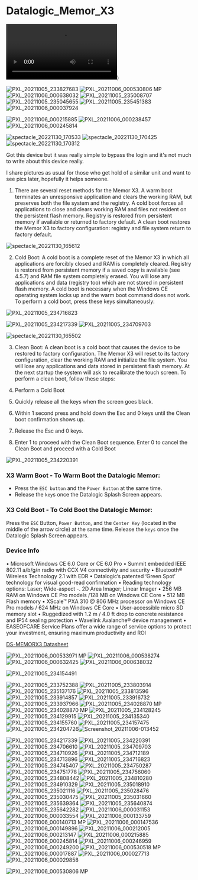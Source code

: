 # Datalogic_Memor_X3

![Screenshot](1234.mkv))

![PXL_20211005_233827683](https://user-images.githubusercontent.com/26827453/204849041-fe1c6166-7755-4cdc-a603-84faaedc8b58.jpg)
![PXL_20211006_000530806 MP](https://user-images.githubusercontent.com/26827453/204848642-46bd6ed2-2b5d-44a6-9298-d9b37ef65f3b.jpg)
![PXL_20211006_000638032](https://user-images.githubusercontent.com/26827453/204848687-2755a84b-ac92-4558-bb17-756257a75e0b.jpg)
![PXL_20211005_235008707](https://user-images.githubusercontent.com/26827453/204847475-cb8982cf-5925-440c-84d2-63b1ffb7b0b5.jpg)
![PXL_20211005_235045655](https://user-images.githubusercontent.com/26827453/204847595-4e218032-dd85-47df-8212-43f189b653b0.jpg)
![PXL_20211005_235451383](https://user-images.githubusercontent.com/26827453/204848030-b80e8cd6-2b0a-4906-924f-16c2d41c688f.jpg)
![PXL_20211006_000037924](https://user-images.githubusercontent.com/26827453/204848274-c232c047-0659-48a6-8aa6-08033bbb81bf.jpg)


![PXL_20211006_000215885](https://user-images.githubusercontent.com/26827453/204848493-a860c31e-840e-4fc4-b0e2-6a46c3ff9b81.jpg)
![PXL_20211006_000238457](https://user-images.githubusercontent.com/26827453/204848568-11148998-ec60-4551-8c45-2400657af76d.jpg)
![PXL_20211006_000245814](https://user-images.githubusercontent.com/26827453/204848576-06cfea3b-1d20-4290-b983-6162cabf7028.jpg)


![spectacle_20221130_170533](https://user-images.githubusercontent.com/26827453/204854206-08c2d1db-d678-405b-8267-f80ca329db74.png)
![spectacle_20221130_170425](https://user-images.githubusercontent.com/26827453/204854213-6a127503-ee4d-451e-9d43-6752d035a83a.png)
![spectacle_20221130_170312](https://user-images.githubusercontent.com/26827453/204854216-4491253b-1e1f-40b0-85c5-00237e241c81.png)

Got this device but it was really simple to bypass the login and it's not much to write about this device really.

 I share pictures as usual for those who get hold of a similar unit and want to see pics later, hopefully it helps someone.


1) There are several reset methods for the Memor X3. A warm boot terminates an unresponsive application and clears the working RAM, but preserves both the file system and the registry. A cold boot forces all applications to close and clears working RAM and files not resident on the persistent flash memory. Registry is restored from persistent memory if available or returned to factory default. A clean boot restores the Memor X3 to factory configuration: registry and file system return to factory default.

![spectacle_20221130_165612](https://user-images.githubusercontent.com/26827453/204847060-e0606a35-7ac3-49dc-878f-2e0aba5ad9ab.png)


2) Cold Boot: A cold boot is a complete reset of the Memor X3 in which all applications are forcibly closed and RAM is completely cleared. Registry is restored from persistent memory if a saved copy is available (see 4.5.7) and RAM file system completely erased. You will lose any applications and data (registry too) which are not stored in persistent flash memory. A cold boot is necessary when the Windows CE operating system locks up and the warm boot command does not work. To perform a cold boot, press these keys simultaneously:

![PXL_20211005_234716823](https://user-images.githubusercontent.com/26827453/204847425-e3ca6287-3f29-4619-92f8-0209c2b562a0.jpg)

![PXL_20211005_234217339](https://user-images.githubusercontent.com/26827453/204847204-d6d38645-7926-485d-9431-77dea50f1d75.jpg)
![PXL_20211005_234709703](https://user-images.githubusercontent.com/26827453/204847373-fbbe562a-85b0-40d2-90a0-264c9fe75a22.jpg)

![spectacle_20221130_165502](https://user-images.githubusercontent.com/26827453/204847031-ded00271-6730-41c1-9201-054ff099a22f.png)

 3) Clean Boot: A clean boot is a cold boot that causes the device to be restored to factory configuration. The Memor X3 will reset to its factory configuration, clear the working RAM and initialize the file system. You will lose any applications and data stored in persistent flash memory. At the next startup the system will ask to recalibrate the touch screen. To perform a clean boot, follow these steps:

1) Perform a Cold Boot 
2) Quickly release all the keys when the screen goes black.
3) Within 1 second press and hold down the Esc and 0 keys until the Clean boot confirmation shows up.
4) Release the Esc and 0 keys.
5) Enter 1 to proceed with the Clean Boot sequence. Enter 0 to cancel the Clean Boot and proceed with a Cold Boot



![PXL_20211005_234220391](https://user-images.githubusercontent.com/26827453/204847323-d1f8c423-d69f-42fb-8484-593cdadafaa0.jpg)


### X3 Warm Boot - To Warm Boot the Datalogic Memor:

* Press the `ESC button` and the `Power Button` at the same time.
* Release the `key`s once the Datalogic Splash Screen appears.

### X3 Cold Boot - To Cold Boot the Datalogic Memor:

Press the `ESC` Button, `Power Button`, and the `Center Key` (located in the middle of the arrow circle) at the same time.
Release the `keys` once the Datalogic Splash Screen appears.

### Device Info 

• Microsoft Windows CE 6.0 Core or CE 6.0 Pro
• Summit embedded IEEE 802.11 a/b/g/n radio with CCX V4 connectivity and security
• Bluetooth® Wireless Technology 2.1 with EDR
• Datalogic’s patented ‘Green Spot’ technology for visual good-read confirmation
• Reading technology options: Laser; Wide-aspect -. 2D Area Imager; Linear Imager
• 256 MB RAM on Windows CE Pro models /128 MB on Windows CE Core
• 512 MB Flash memory
• XScale™ PXA 310 @ 806 MHz processor on Windows CE Pro models / 624 MHz on Windows CE Core
• User-accessible micro SD memory slot
• Ruggedized with 1.2 m / 4.0 ft drop to concrete resistance and IP54 sealing protection
• Wavelink Avalanche® device management
• EASEOFCARE Service Plans offer a wide range of service options to protect your investment, ensuring maximum productivity and ROI

[DS-MEMORX3 Datasheet](https://www.datalogic.com/upload/marketlit/datasheets/DS-MEMORX3-EN.pdf)

![PXL_20211006_000533971 MP](https://user-images.githubusercontent.com/26827453/204842794-991f9cea-d183-4fc3-8758-3e21caee22cf.jpg)
![PXL_20211006_000538274](https://user-images.githubusercontent.com/26827453/204842798-5ae3d818-481b-4f3d-9d65-d29bb64e204b.jpg)
![PXL_20211006_000632425](https://user-images.githubusercontent.com/26827453/204842835-90e51ac6-7ead-4671-9384-0cbd72e9abaf.jpg)
![PXL_20211006_000638032](https://user-images.githubusercontent.com/26827453/204842845-ff69ea6b-1329-4db3-8da6-ea1f58cc2fa2.jpg)


![PXL_20211005_234154491](https://user-images.githubusercontent.com/26827453/204842174-b0e97a5d-ed4a-432b-9521-b675f01a5ad5.jpg)

![PXL_20211005_233752388](https://user-images.githubusercontent.com/26827453/204841884-cd434cf7-f0ee-4992-85c1-201b7290d9a1.jpg)
![PXL_20211005_233803914](https://user-images.githubusercontent.com/26827453/204841892-64f135e1-8d35-4e4a-8759-bc6ca05b1f42.jpg)
![PXL_20211005_235137176](https://user-images.githubusercontent.com/26827453/204841897-10d9d51b-830a-411c-ac33-42cd20165501.jpg)
![PXL_20211005_233813596](https://user-images.githubusercontent.com/26827453/204841933-c8e60b35-96c3-464d-b434-8e161a1cd119.jpg)
![PXL_20211005_233914857](https://user-images.githubusercontent.com/26827453/204841965-be7b181d-f1f9-49bd-a11f-1f5fd71626e2.jpg)
![PXL_20211005_233916732](https://user-images.githubusercontent.com/26827453/204841983-7449be47-30d4-4005-bcbd-43f80771b3b7.jpg)
![PXL_20211005_233937966](https://user-images.githubusercontent.com/26827453/204842046-c2b79fef-4e9e-4e2c-9ce1-1a78857193c2.jpg)
![PXL_20211005_234028870 MP](https://user-images.githubusercontent.com/26827453/204842091-5ed6ebfd-8b55-4a2e-8ecd-2e2e7f283c09.jpg)
![PXL_20211005_234028870 MP](https://user-images.githubusercontent.com/26827453/204842141-0b1e296a-a7b8-4f5f-94a4-148da20c6e55.jpg)
![PXL_20211005_234128245](https://user-images.githubusercontent.com/26827453/204842149-9c39e269-c831-41c8-b17d-de8acb47abaf.jpg)
![PXL_20211005_234129915](https://user-images.githubusercontent.com/26827453/204842152-3eea0700-caad-4db2-9758-cb2585942fd3.jpg)
![PXL_20211005_234135340](https://user-images.githubusercontent.com/26827453/204842156-76d1e0ed-60f2-4428-abe0-0dbfba733ef4.jpg)
![PXL_20211005_234155760](https://user-images.githubusercontent.com/26827453/204842238-b4fb0159-f47d-49d1-b426-116c9c485ef5.jpg)
![PXL_20211005_234157475](https://user-images.githubusercontent.com/26827453/204842242-e1ed794e-d694-433c-8444-c86f3e597021.jpg)
![PXL_20211005_234204726](https://user-images.githubusercontent.com/26827453/204842243-7d7f0530-5d0f-48a7-99fe-7a3a1b6e5837.jpg
)![Screenshot_20211006-013452](https://user-images.githubusercontent.com/26827453/204842944-2cf348e6-c640-4531-922f-d5f73b16121c.png)

![PXL_20211005_234217339](https://user-images.githubusercontent.com/26827453/204842246-1db37bc2-4f7d-4e3b-bd75-500fc6ab12e6.jpg)
![PXL_20211005_234220391](https://user-images.githubusercontent.com/26827453/204842250-0df13477-f02f-4249-8265-a0189d45fe6d.jpg)
![PXL_20211005_234706610](https://user-images.githubusercontent.com/26827453/204842252-da91735e-377a-4f88-8b7f-ad8989aef8c1.jpg)
![PXL_20211005_234709703](https://user-images.githubusercontent.com/26827453/204842258-bb24d633-84cc-47c0-bbaf-514481799686.jpg)
![PXL_20211005_234710926](https://user-images.githubusercontent.com/26827453/204842260-05f65b3b-878b-40b2-9bf7-c695eae17d56.jpg)
![PXL_20211005_234712189](https://user-images.githubusercontent.com/26827453/204842264-551ba0e4-019c-49ea-af65-ae5e833621bd.jpg)
![PXL_20211005_234713896](https://user-images.githubusercontent.com/26827453/204842267-b10fde1f-83c3-4926-98a6-66b3a04c6646.jpg)
![PXL_20211005_234716823](https://user-images.githubusercontent.com/26827453/204842269-d7bfad3c-d93d-48f7-9041-3619c1240461.jpg)
![PXL_20211005_234745407](https://user-images.githubusercontent.com/26827453/204842284-876a1b30-8f66-4029-8fcd-646b2ead803b.jpg)
![PXL_20211005_234750287](https://user-images.githubusercontent.com/26827453/204842287-a5796870-716c-4a07-bd6c-22d7b871ebf2.jpg)
![PXL_20211005_234751778](https://user-images.githubusercontent.com/26827453/204842292-5178523d-07c8-4b48-b95a-18f63f2c9051.jpg)
![PXL_20211005_234756060](https://user-images.githubusercontent.com/26827453/204842298-fd16074b-b542-4a0c-bae0-b4634d0b4e7e.jpg)
![PXL_20211005_234808442](https://user-images.githubusercontent.com/26827453/204842300-04d626fc-ce00-4419-9ca1-660f0392670b.jpg)
![PXL_20211005_234810280](https://user-images.githubusercontent.com/26827453/204842301-8abefca7-7ed5-4397-8e48-698b79bcaad1.jpg)
![PXL_20211005_234910329](https://user-images.githubusercontent.com/26827453/204842304-ec73ac5c-56a0-4d1e-a596-a96bd4ac367f.jpg)
![PXL_20211005_235018910](https://user-images.githubusercontent.com/26827453/204842480-3d59f85d-87d0-44a4-a7cd-a2312558583f.jpg)
![PXL_20211005_235021116](https://user-images.githubusercontent.com/26827453/204842481-288648e5-5f19-472e-9ea6-b35eac0c88d2.jpg)
![PXL_20211005_235028476](https://user-images.githubusercontent.com/26827453/204842483-898ea207-be00-4827-bdfc-4643f7f8b67c.jpg)
![PXL_20211005_235030475](https://user-images.githubusercontent.com/26827453/204842485-0caf1ebf-c3d7-429f-ae2a-3a7ac61cac9f.jpg)
![PXL_20211005_235031660](https://user-images.githubusercontent.com/26827453/204842487-46db858b-390b-4b5e-8abf-aaeff33980b3.jpg)
![PXL_20211005_235639364](https://user-images.githubusercontent.com/26827453/204842566-0f3b31c1-d9b6-4eff-854e-ba19ccaf4ed6.jpg)
![PXL_20211005_235640874](https://user-images.githubusercontent.com/26827453/204842569-4f8f2f77-4dc6-408e-9e40-d05fbdf36ec3.jpg)
![PXL_20211005_235642282](https://user-images.githubusercontent.com/26827453/204842572-eeb49177-b879-4440-bcfa-44657fb13372.jpg)
![PXL_20211006_000031153](https://user-images.githubusercontent.com/26827453/204842672-75bb2cbf-603a-4ca4-b648-427aad73a04d.jpg)
![PXL_20211006_000033554](https://user-images.githubusercontent.com/26827453/204842678-13579cf8-712e-4ab6-90dd-4f3fc4f118ad.jpg)
![PXL_20211006_000133759](https://user-images.githubusercontent.com/26827453/204842701-f9f52c3a-8424-4471-b861-c22aff5e1cc9.jpg)
![PXL_20211006_000140713 MP](https://user-images.githubusercontent.com/26827453/204842703-a52dd9c1-2571-410e-8f0c-f9f18739cf6c.jpg)
![PXL_20211006_000147536](https://user-images.githubusercontent.com/26827453/204842708-8bf8eb0c-d897-48d2-aa3f-8986143b4dd6.jpg)
![PXL_20211006_000149896](https://user-images.githubusercontent.com/26827453/204842711-5cb4a143-41ef-43fe-ba4e-2f8658bd97c9.jpg)
![PXL_20211006_000212005](https://user-images.githubusercontent.com/26827453/204842716-2eb1dec8-e35e-4245-92ae-049817de6e59.jpg)
![PXL_20211006_000213147](https://user-images.githubusercontent.com/26827453/204842722-832a1b58-4dac-48ab-a951-b91398024b55.jpg)
![PXL_20211006_000215885](https://user-images.githubusercontent.com/26827453/204842728-23fbf696-7fef-48f4-bea6-db22332ae117.jpg)
![PXL_20211006_000245814](https://user-images.githubusercontent.com/26827453/204842729-1e592e5b-a77a-43ad-a422-131975b3044d.jpg)
![PXL_20211006_000246959](https://user-images.githubusercontent.com/26827453/204842732-695f9563-4bfc-4c43-bdb9-ecf821ef3def.jpg)
![PXL_20211006_000249200](https://user-images.githubusercontent.com/26827453/204842734-cb3944a4-74b6-4b04-9687-8a1b268a8d4c.jpg)
![PXL_20211006_000530518 MP](https://user-images.githubusercontent.com/26827453/204842737-8c14be74-76e1-4c5a-a0c6-6f4af22bbefe.jpg)
![PXL_20211006_000017887](https://user-images.githubusercontent.com/26827453/204842601-f409ada2-9e6f-48e6-869e-211479d22dd9.jpg)
![PXL_20211006_000027713](https://user-images.githubusercontent.com/26827453/204842608-311c16d2-7753-417c-825a-6b401a121057.jpg)
![PXL_20211006_000029858](https://user-images.githubusercontent.com/26827453/204842616-465f20bc-c276-4d4b-99e7-d1c6de7c368c.jpg)

![PXL_20211006_000530806 MP](https://user-images.githubusercontent.com/26827453/204842755-cb9e3b5e-0414-4e69-941e-288693c42e73.jpg)



